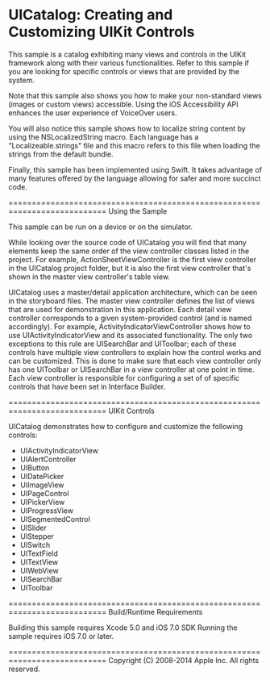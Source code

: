 UICatalog: Creating and Customizing UIKit Controls
===========================================================================

This sample is a catalog exhibiting many views and controls in the UIKit framework along with their various functionalities. Refer to this sample if you are looking for specific controls or views that are provided by the system.

Note that this sample also shows you how to make your non-standard views (images or custom views) accessible. Using the iOS Accessibility API enhances the user experience of VoiceOver users.

You will also notice this sample shows how to localize string content by using the NSLocalizedString macro. Each language has a "Localizeable.strings" file and this macro refers to this file when loading the strings from the default bundle.

Finally, this sample has been implemented using Swift. It takes advantage of many features offered by the language allowing for safer and more succinct code.

===========================================================================
Using the Sample

This sample can be run on a device or on the simulator.

While looking over the source code of UICatalog you will find that many elements keep the same order of the view controller classes listed in the project. For example, ActionSheetViewController is the first view controller in the UICatalog project folder, but it is also the first view controller that's shown in the master view controller's table view.

UICatalog uses a master/detail application architecture, which can be seen in the storyboard files. The master view controller defines the list of views that are used for demonstration in this application. Each detail view controller corresponds to a given system-provided control (and is named accordingly). For example, ActivityIndicatorViewController shows how to use UIActivityIndicatorView and its associated functionality. The only two exceptions to this rule are UISearchBar and UIToolbar; each of these controls have multiple view controllers to explain how the control works and can be customized. This is done to make sure that each view controller only has one UIToolbar or UISearchBar in a view controller at one point in time. Each view controller is responsible for configuring a set of of specific controls that have been set in Interface Builder.

===========================================================================
UIKit Controls

UICatalog demonstrates how to configure and customize the following controls:

+ UIActivityIndicatorView
+ UIAlertController
+ UIButton
+ UIDatePicker
+ UIImageView
+ UIPageControl
+ UIPickerView
+ UIProgressView
+ UISegmentedControl
+ UISlider
+ UIStepper
+ UISwitch
+ UITextField
+ UITextView
+ UIWebView
+ UISearchBar
+ UIToolbar

===========================================================================
Build/Runtime Requirements

Building this sample requires Xcode 5.0 and iOS 7.0 SDK
Running the sample requires iOS 7.0 or later.

===========================================================================
Copyright (C) 2008-2014 Apple Inc. All rights reserved.